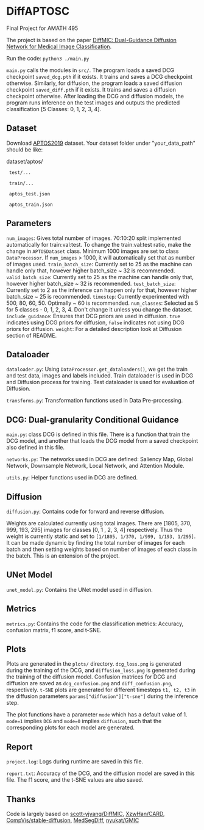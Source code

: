 # DiffAPTOSC

Final Project for AMATH 495

The project is based on the paper [DiffMIC: Dual-Guidance Diffusion Network for Medical Image Classification](https://arxiv.org/abs/2303.10610).

Run the code: `python3 ./main.py`

`main.py` calls the modules in `src/`. The program loads a saved DCG checkpoint `saved_dcg.pth` if it exists. It trains and saves a DCG checkpoint otherwise. Similarly, for diffusion, the program loads a saved diffusion checkpoint `saved_diff.pth` if it exists. It trains and saves a diffusion checkpoint otherwise. After loading the DCG and diffusion models, the program runs inference on the test images and outputs the predicted classification [5 Classes: 0, 1, 2, 3, 4].

## Dataset

Download [APTOS2019](https://www.kaggle.com/competitions/aptos2019-blindness-detection/data) dataset. Your dataset folder under "your_data_path" should be like:

dataset/aptos/

     test/...

     train/...

     aptos_test.json

     aptos_train.json

## Parameters

`num_images`: Gives total number of images. 70:10:20 split implemented automatically for train:val:test. To change the train:val:test ratio, make the change in `APTOSDataset` class. Minimum 1000 images are set to class `DataProcessor`. If `num_images` > 1000, it will automatically set that as number of images used.
`train_batch_size`: Currently set to 25 as the machine can handle only that, however higher batch_size ~ 32 is recommended.
`valid_batch_size`: Currently set to 25 as the machine can handle only that, however higher batch_size ~ 32 is recommended.
`test_batch_size`: Currently set to 2 as the inference can happen only for that, however higher batch_size ~ 25 is recommended.
`timestep`: Currently experimented with 500, 80, 60, 50. Optimally ~ 60 is recommended.
`num_classes`: Selected as 5 for 5 classes - 0, 1, 2, 3, 4. Don't change it unless you change the dataset.
`include_guidance`: Ensures that DCG priors are used in diffusion. `true` indicates using DCG priors for diffusion, `false` indicates not using DCG priors for diffusion.
`weight`: For a detailed description look at Diffusion section of README.

## Dataloader

`dataloader.py`: Using `DataProcessor.get_dataloaders()`, we get the train and test data, images and labels included. Train dataloader is used in DCG and Diffusion process for training. Test dataloader is used for evaluation of Diffusion.

`transforms.py`: Transformation functions used in Data Pre-processing.

## DCG: Dual-granularity Conditional Guidance

`main.py`: class DCG is defined in this file. There is a function that train the DCG model, and another that loads the DCG model from a saved checkpoint also defined in this file.

`networks.py`: The networks used in DCG are defined: Saliency Map, Global Network, Downsample Network, Local Network, and Attention Module.

`utils.py`: Helper functions used in DCG are defined.

## Diffusion

`diffusion.py`: Contains code for forward and reverse diffusion.

Weights are calculated currently using total images. There are [1805, 370, 999, 193, 295] images for classes [0, 1 , 2, 3, 4] respectively. Thus the weight is currently static and set to `[1/1805, 1/370, 1/999, 1/193, 1/295]`. It can be made dynamic by finding the total number of images for each batch and then setting weights based on number of images of each class in the batch. This is an extension of the project.

## UNet Model

`unet_model.py`: Contains the UNet model used in diffusion.

## Metrics

`metrics.py`: Contains the code for the classification metrics: Accuracy, confusion matrix, f1 score, and t-SNE.

## Plots

Plots are generated in the `plots/` directory. `dcg_loss.png` is generated during the training of the DCG, and `diffusion_loss.png` is generated during the training of the diffusion model. Confusion matrices for DCG and diffusion are saved as `dcg_confusion.png` and `diff_confusion.png`, respectively. `t-SNE` plots are generated for different timesteps `t1, t2, t3` in the diffusion parameters `params["diffusion"]["t-sne"]` during the inference step.

The plot functions have a parameter `mode` which has a default value of 1. `mode=1` implies `DCG` and `mode=0` implies `diffusion`, such that the corresponding plots for each model are generated.

## Report

`project.log`: Logs during runtime are saved in this file.

`report.txt`: Accuracy of the DCG, and the diffusion model are saved in this file. The f1 score, and the t-SNE values are also saved.

## Thanks

Code is largely based on [scott-yjyang/DiffMIC](https://github.com/scott-yjyang/DiffMIC), [XzwHan/CARD](https://github.com/XzwHan/CARD), [CompVis/stable-diffusion](https://github.com/CompVis/stable-diffusion), [MedSegDiff](https://github.com/WuJunde/MedSegDiff/tree/master), [nyukat/GMIC](https://github.com/nyukat/GMIC)
